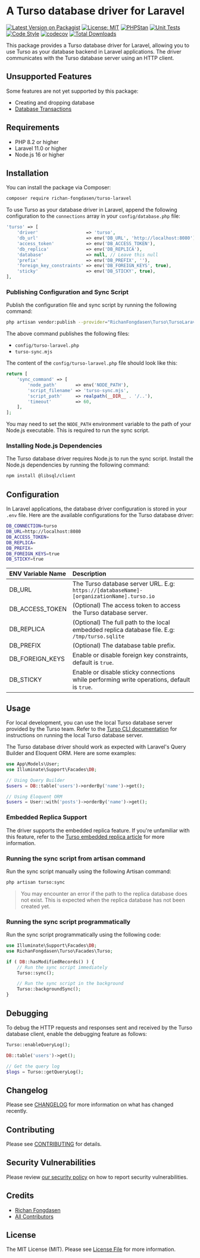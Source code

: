 # A Turso database driver for Laravel

[![Latest Version on Packagist](https://img.shields.io/packagist/v/richan-fongdasen/turso-laravel.svg?style=flat-square)](https://packagist.org/packages/richan-fongdasen/turso-laravel)
[![License: MIT](https://poser.pugx.org/richan-fongdasen/turso-laravel/license.svg)](https://opensource.org/licenses/MIT)
[![PHPStan](https://github.com/richan-fongdasen/turso-laravel/actions/workflows/phpstan.yml/badge.svg?branch=main)](https://github.com/richan-fongdasen/turso-laravel/actions/workflows/phpstan.yml)
[![Unit Tests](https://github.com/richan-fongdasen/turso-laravel/actions/workflows/run-tests.yml/badge.svg?branch=main)](https://github.com/richan-fongdasen/turso-laravel/actions/workflows/run-tests.yml)
[![Code Style](https://github.com/richan-fongdasen/turso-laravel/actions/workflows/fix-php-code-style-issues.yml/badge.svg?branch=main)](https://github.com/richan-fongdasen/turso-laravel/actions/workflows/fix-php-code-style-issues.yml)
[![codecov](https://codecov.io/gh/richan-fongdasen/turso-laravel/graph/badge.svg?token=eKJSttyUGc)](https://codecov.io/gh/richan-fongdasen/turso-laravel)
[![Total Downloads](https://img.shields.io/packagist/dt/richan-fongdasen/turso-laravel.svg?style=flat-square)](https://packagist.org/packages/richan-fongdasen/turso-laravel)

This package provides a Turso database driver for Laravel, allowing you to use Turso as your database backend in Laravel applications. The driver communicates with the Turso database server using an HTTP client.

## Unsupported Features

Some features are not yet supported by this package:

-   Creating and dropping database
-   [Database Transactions](https://turso.tech/blog/bring-your-own-sdk-with-tursos-http-api-ff4ccbed)

## Requirements

-   PHP 8.2 or higher
-   Laravel 11.0 or higher
-   Node.js 16 or higher

## Installation

You can install the package via Composer:

```bash
composer require richan-fongdasen/turso-laravel
```

To use Turso as your database driver in Laravel, append the following configuration to the `connections` array in your `config/database.php` file:

```php
'turso' => [
    'driver'                  => 'turso',
    'db_url'                  => env('DB_URL', 'http://localhost:8080'),
    'access_token'            => env('DB_ACCESS_TOKEN'),
    'db_replica'              => env('DB_REPLICA'),
    'database'                => null, // Leave this null
    'prefix'                  => env('DB_PREFIX', ''),
    'foreign_key_constraints' => env('DB_FOREIGN_KEYS', true),
    'sticky'                  => env('DB_STICKY', true),
],
```

### Publishing Configuration and Sync Script

Publish the configuration file and sync script by running the following command:

```bash
php artisan vendor:publish --provider="RichanFongdasen\Turso\TursoLaravelServiceProvider"
```

The above command publishes the following files:

-   `config/turso-laravel.php`
-   `turso-sync.mjs`

The content of the `config/turso-laravel.php` file should look like this:

```php
return [
    'sync_command' => [
        'node_path'       => env('NODE_PATH'),
        'script_filename' => 'turso-sync.mjs',
        'script_path'     => realpath(__DIR__ . '/..'),
        'timeout'         => 60,
    ],
];
```

You may need to set the `NODE_PATH` environment variable to the path of your Node.js executable. This is required to run the sync script.

### Installing Node.js Dependencies

The Turso database driver requires Node.js to run the sync script. Install the Node.js dependencies by running the following command:

```bash
npm install @libsql/client
```

## Configuration

In Laravel applications, the database driver configuration is stored in your `.env` file. Here are the available configurations for the Turso database driver:

```bash
DB_CONNECTION=turso
DB_URL=http://localhost:8080
DB_ACCESS_TOKEN=
DB_REPLICA=
DB_PREFIX=
DB_FOREIGN_KEYS=true
DB_STICKY=true
```

| ENV Variable Name | Description                                                                                    |
| :---------------- | :--------------------------------------------------------------------------------------------- |
| DB_URL            | The Turso database server URL. E.g: `https://[databaseName]-[organizationName].turso.io`       |
| DB_ACCESS_TOKEN   | (Optional) The access token to access the Turso database server.                               |
| DB_REPLICA        | (Optional) The full path to the local embedded replica database file. E.g: `/tmp/turso.sqlite` |
| DB_PREFIX         | (Optional) The database table prefix.                                                          |
| DB_FOREIGN_KEYS   | Enable or disable foreign key constraints, default is `true`.                                  |
| DB_STICKY         | Enable or disable sticky connections while performing write operations, default is `true`.     |

## Usage

For local development, you can use the local Turso database server provided by the Turso team. Refer to the [Turso CLI documentation](https://docs.turso.tech/local-development#turso-cli) for instructions on running the local Turso database server.

The Turso database driver should work as expected with Laravel's Query Builder and Eloquent ORM. Here are some examples:

```php
use App\Models\User;
use Illuminate\Support\Facades\DB;

// Using Query Builder
$users = DB::table('users')->orderBy('name')->get();

// Using Eloquent ORM
$users = User::with('posts')->orderBy('name')->get();
```

### Embedded Replica Support

The driver supports the embedded replica feature. If you're unfamiliar with this feature, refer to the [Turso embedded replica article](https://turso.tech/blog/introducing-embedded-replicas-deploy-turso-anywhere-2085aa0dc242) for more information.

### Running the sync script from artisan command

Run the sync script manually using the following Artisan command:

```bash
php artisan turso:sync
```

> You may encounter an error if the path to the replica database does not exist. This is expected when the replica database has not been created yet.

### Running the sync script programmatically

Run the sync script programmatically using the following code:

```php
use Illuminate\Support\Facades\DB;
use RichanFongdasen\Turso\Facades\Turso;

if ( DB::hasModifiedRecords() ) {
    // Run the sync script immediately
    Turso::sync();

    // Run the sync script in the background
    Turso::backgroundSync();
}
```

## Debugging

To debug the HTTP requests and responses sent and received by the Turso database client, enable the debugging feature as follows:

```php
Turso::enableQueryLog();

DB::table('users')->get();

// Get the query log
$logs = Turso::getQueryLog();
```

## Changelog

Please see [CHANGELOG](CHANGELOG.md) for more information on what has changed recently.

## Contributing

Please see [CONTRIBUTING](.github/CONTRIBUTING.md) for details.

## Security Vulnerabilities

Please review [our security policy](../../security/policy) on how to report security vulnerabilities.

## Credits

-   [Richan Fongdasen](https://github.com/richan-fongdasen)
-   [All Contributors](../../contributors)

## License

The MIT License (MIT). Please see [License File](LICENSE.md) for more information.
